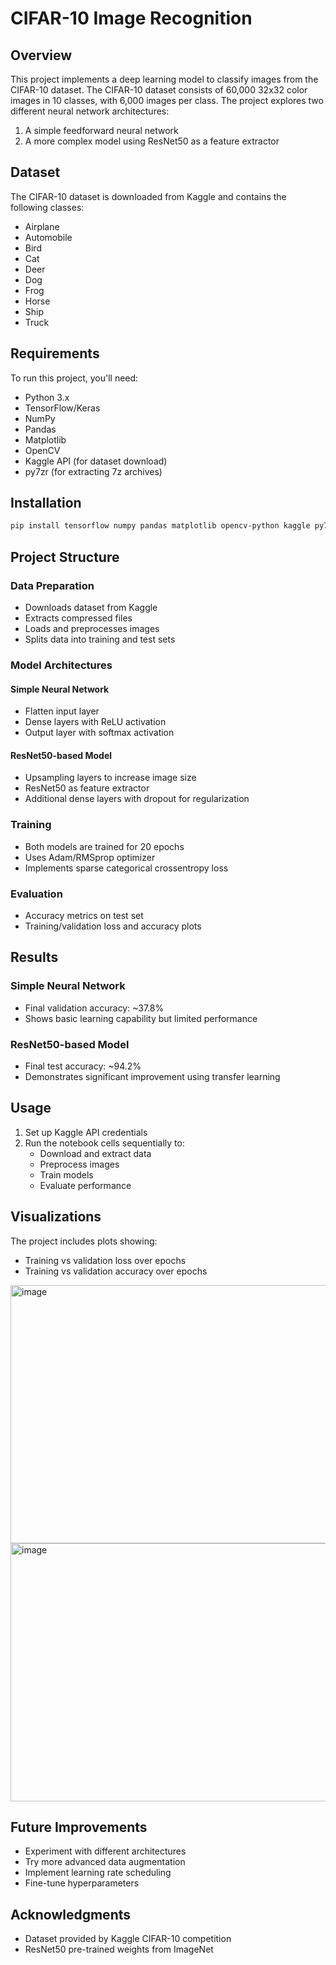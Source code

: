 # CIFAR-10 Image Recognition

## Overview
This project implements a deep learning model to classify images from the CIFAR-10 dataset. The CIFAR-10 dataset consists of 60,000 32x32 color images in 10 classes, with 6,000 images per class. The project explores two different neural network architectures:
1. A simple feedforward neural network
2. A more complex model using ResNet50 as a feature extractor

## Dataset
The CIFAR-10 dataset is downloaded from Kaggle and contains the following classes:
- Airplane
- Automobile
- Bird
- Cat
- Deer
- Dog
- Frog
- Horse
- Ship
- Truck

## Requirements
To run this project, you'll need:
- Python 3.x
- TensorFlow/Keras
- NumPy
- Pandas
- Matplotlib
- OpenCV
- Kaggle API (for dataset download)
- py7zr (for extracting 7z archives)

## Installation
```bash
pip install tensorflow numpy pandas matplotlib opencv-python kaggle py7zr
```
## Project Structure

### Data Preparation
- Downloads dataset from Kaggle
- Extracts compressed files
- Loads and preprocesses images
- Splits data into training and test sets

### Model Architectures

#### Simple Neural Network
- Flatten input layer
- Dense layers with ReLU activation
- Output layer with softmax activation

#### ResNet50-based Model
- Upsampling layers to increase image size
- ResNet50 as feature extractor
- Additional dense layers with dropout for regularization

### Training
- Both models are trained for 20 epochs
- Uses Adam/RMSprop optimizer
- Implements sparse categorical crossentropy loss

### Evaluation
- Accuracy metrics on test set
- Training/validation loss and accuracy plots

## Results

### Simple Neural Network
- Final validation accuracy: ~37.8%
- Shows basic learning capability but limited performance

### ResNet50-based Model
- Final test accuracy: ~94.2%
- Demonstrates significant improvement using transfer learning

## Usage
1. Set up Kaggle API credentials
2. Run the notebook cells sequentially to:
   - Download and extract data
   - Preprocess images
   - Train models
   - Evaluate performance

## Visualizations
The project includes plots showing:
- Training vs validation loss over epochs
- Training vs validation accuracy over epochs
<img width="547" height="413" alt="image" src="https://github.com/user-attachments/assets/7e0b17ff-b6cc-4758-92e4-817dcd4e0b6a" />
<img width="547" height="413" alt="image" src="https://github.com/user-attachments/assets/0810e62c-6e25-414d-9934-d9721dc84e93" />



## Future Improvements
- Experiment with different architectures
- Try more advanced data augmentation
- Implement learning rate scheduling
- Fine-tune hyperparameters

## Acknowledgments
- Dataset provided by Kaggle CIFAR-10 competition
- ResNet50 pre-trained weights from ImageNet
